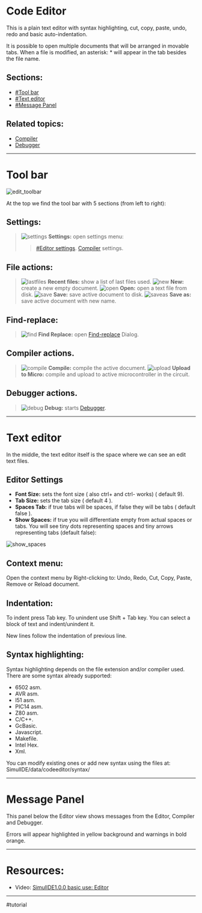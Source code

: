# Code Editor

This is a plain text editor with syntax highlighting, cut, copy, paste, undo, redo and basic auto-indentation.

It is possible to open multiple documents that will be arranged in movable tabs.
When a file is modified, an asterisk: * will appear in the tab besides the file name.

## Sections:
- [#Tool bar](#Tool%20bar)
- [#Text editor](#Text%20editor)
- [#Message Panel](#Message%20Panel)


## Related topics:
- [Compiler](Compiler)
- [Debugger](Debugger)

---

# Tool bar

![edit_toolbar](edit_toolbar.png)
<br>

At the top we find the tool bar with 5 sections (from left to right):

## Settings:
>  ![settings](settings.svg) **Settings:** open settings menu:
> > [#Editor settings](#Editor%20settings).
> > [Compiler](Compiler) settings.

## File actions:
 >  ![lastfiles](lastfiles.svg) **Recent files:** show a list of last files used.
 >  ![new](new.svg) **New:** create a new empty document.
 >  ![open](open.svg) **Open:** open a text file from disk.
 >  ![save](save.svg) **Save:** save active document to disk.
 >  ![saveas](saveas.svg) **Save as:** save active document with new name.

## Find-replace:
 >  ![find](find.svg) **Find Replace:** open [Find-replace](Find-replace) Dialog.

## Compiler actions.
 >  ![compile](compile.svg) **Compile:** compile the active document.
 >  ![upload](upload.svg) **Upload to Micro:** compile and upload to active microcontroller in the circuit.

## Debugger  actions.
 >  ![debug](debug.svg) **Debug:** starts [Debugger](Debugger).

---

# Text editor

In the middle, the text editor itself is the space where we can see an edit text files.

## Editor Settings

- **Font Size:** sets the font size ( also ctrl+ and ctrl- works) ( default 9).
- **Tab Size:** sets the tab size ( default 4 ).
- **Spaces Tab:** if true tabs will be spaces, if false they will be tabs ( default false ).
- **Show Spaces:** if true you will differentiate empty from actual spaces or tabs.
    You  will see tiny dots representing spaces
    and tiny arrows representing tabs (default false):

![show_spaces](show_spaces.png)

## Context menu:

Open the context menu by Right-clicking to: Undo, Redo, Cut, Copy, Paste, Remove or Reload document.

## Indentation:

To indent press Tab key.
To unindent use Shift + Tab key.
You can select a block of text and indent/unindent it.

New lines follow the indentation of previous line.

## Syntax highlighting:

Syntax highlighting depends on the file extension and/or compiler used.
There are some syntax already supported:
- 6502 asm.
- AVR asm.
- I51 asm.
- PIC14 asm.
- Z80 asm.
- C/C++.
- GcBasic.
- Javascript.
- Makefile.
- Intel Hex.
- Xml.

You can modify existing ones or add new syntax using the files at: SimulIDE/data/codeeditor/syntax/

---

# Message Panel

This panel below the Editor view shows messages from the Editor, Compiler and Debugger.

Errors will appear highlighted in yellow background and warnings in bold orange.

---

# Resources:

- Video: [SimulIDE1.0.0 basic use: Editor](https://www.youtube.com/watch?v=NRLeEmM2vkE)

---

#tutorial